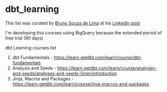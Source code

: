 # dbt_learning

This list was curated by [Bruno Souza de Lima](https://www.linkedin.com/in/brunoszdl/) at his [LinkedIn post](https://www.linkedin.com/posts/brunoszdl_dbt-dataengineering-dataengineer-activity-7202687654637797376-Rgtj/) 

I'm developing this courses using BigQuery because the extended period of free trial (90 days)

dbt Learning courses list 
1. dbt Fundamentals - https://learn.getdbt.com/learn/course/dbt-fundamentals
2. Analysis and Seeds - https://learn.getdbt.com/learn/course/analyses-and-seeds/analyses-and-seeds-5min/introduction
3. Jinja, Macros and Packages - https://learn.getdbt.com/learn/course/jinja-macros-and-packages
